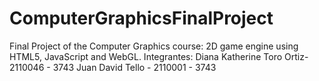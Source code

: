 # ComputerGraphicsFinalProject
Final Project of the Computer Graphics course: 2D game engine using HTML5, JavaScript and WebGL.
Integrantes:
Diana Katherine Toro Ortiz- 2110046 - 3743
Juan David Tello - 2110001 - 3743